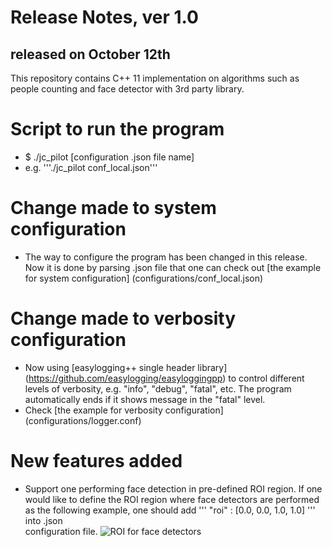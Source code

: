 # Release Notes, ver 1.0
## released on October 12th 

This repository contains C++ 11 implementation on algorithms such as people counting
and face detector with 3rd party library. 

# Script to run the program
* $ ./jc_pilot [configuration .json file name]
* e.g. '''./jc_pilot conf_local.json'''

# Change made to system configuration
* The way to configure the program has been changed in this release. Now it is done 
by parsing .json file that one can check out [the example for system configuration] (configurations/conf_local.json)

# Change made to verbosity configuration
* Now using [easylogging++ single header library] (https://github.com/easylogging/easyloggingpp) to control different levels of verbosity, 
e.g. "info", "debug", "fatal", etc. The program automatically ends if it shows message
in the "fatal" level.
* Check [the example for verbosity configuration] (configurations/logger.conf)

# New features added
* Support one performing face detection in pre-defined ROI region.
If one would like to define the ROI region where face detectors are performed as the
following example, one should add ''' "roi" : [0.0, 0.0, 1.0, 1.0] ''' into .json \
configuration file.
![ROI for face detectors](doc_images/fd_roi.png)


